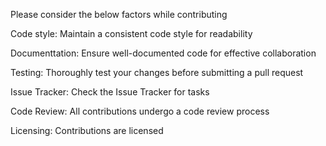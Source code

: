 Please consider the below factors while contributing

Code style:
Maintain a consistent code style for readability

Documenttation:
Ensure well-documented code for effective collaboration

Testing:
Thoroughly test your changes before submitting a pull request

Issue Tracker:
Check the Issue Tracker for tasks

Code Review:
All contributions undergo a code review process

Licensing: Contributions are licensed

